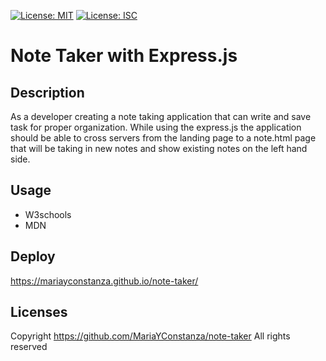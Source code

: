 [![License: MIT](https://img.shields.io/badge/License-MIT-yellow.svg)](https://opensource.org/licenses/MIT)
[![License: ISC](https://img.shields.io/badge/License-ISC-blue.svg)](https://opensource.org/licenses/ISC)

# Note Taker with Express.js

## Description
As a developer creating a note taking application that can write and save task for proper organization. While using the express.js the application should be able to cross servers from the landing page to a note.html page that will be taking in new notes and show existing notes on the left hand side.

## Usage
- W3schools
- MDN

## Deploy
https://mariayconstanza.github.io/note-taker/

## Licenses
Copyright https://github.com/MariaYConstanza/note-taker All rights reserved
